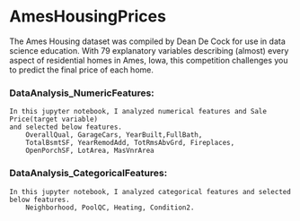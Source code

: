 # AmesHousingPrices


The Ames Housing dataset was compiled by Dean De Cock for use in data science education. With 79 explanatory variables describing (almost) every aspect of residential homes in Ames, Iowa, this competition challenges you to predict the final price of each home.

### DataAnalysis_NumericFeatures: 
    In this jupyter notebook, I analyzed numerical features and Sale Price(target variable) 
    and selected below features.
        OverallQual, GarageCars, YearBuilt,FullBath, 
        TotalBsmtSF, YearRemodAdd, TotRmsAbvGrd, Fireplaces, 
        OpenPorchSF, LotArea, MasVnrArea
    
### DataAnalysis_CategoricalFeatures: 
    In this jupyter notebook, I analyzed categorical features and selected below features.
        Neighborhood, PoolQC, Heating, Condition2.


